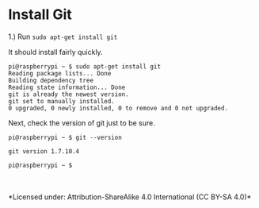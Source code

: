 # Install Git

1.) Run `sudo apt-get install git`

It should install fairly quickly.

```
pi@raspberrypi ~ $ sudo apt-get install git
Reading package lists... Done
Building dependency tree
Reading state information... Done
git is already the newest version.
git set to manually installed.
0 upgraded, 0 newly installed, 0 to remove and 0 not upgraded.
```

Next, check the version of git just to be sure.

```
pi@raspberrypi ~ $ git --version

git version 1.7.10.4

pi@raspberrypi ~ $
```

<br>
<br>
*Licensed under: Attribution-ShareAlike 4.0 International (CC BY-SA 4.0)*
